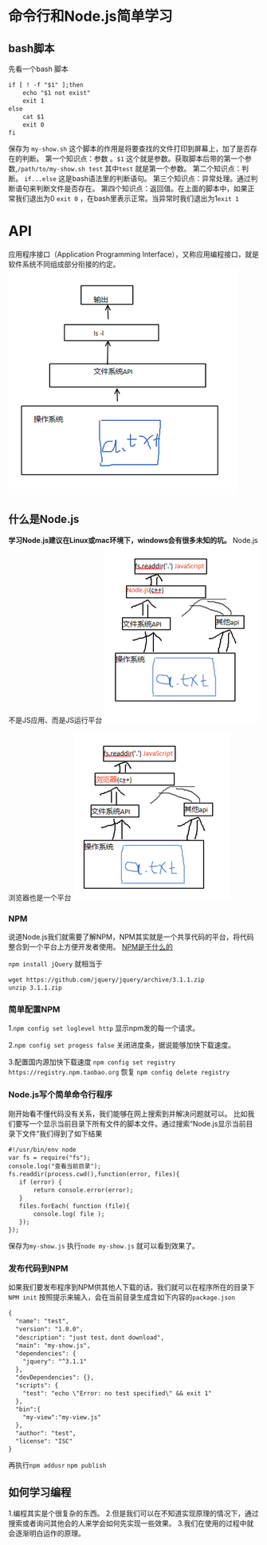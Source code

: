 # 命令行和Node.js简单学习

## bash脚本
先看一个bash 脚本
```
if [ ! -f "$1" ];then
    echo "$1 not exist"
    exit 1
else
    cat $1
    exit 0
fi
```
保存为 `my-show.sh` 
这个脚本的作用是将要查找的文件打印到屏幕上，加了是否存在的判断。
第一个知识点：参数 。`$1` 这个就是参数。获取脚本后带的第一个参数,`/path/to/my-show.sh test` 其中`test` 就是第一个参数。
第二个知识点：判断。 `if...else` 这是bash语法里的判断语句。
第三个知识点：异常处理。通过判断语句来判断文件是否存在。
第四个知识点：返回值。在上面的脚本中，如果正常我们退出为0 `exit 0` ，在bash里表示正常。当异常时我们退出为1`exit 1` 

# API

应用程序接口（Application Programming Interface），又称应用编程接口，就是软件系统不同组成部分衔接的约定。
![](./images/系统API.png)

## 什么是Node.js

**学习Node.js建议在Linux或mac环境下，windows会有很多未知的坑。**
Node.js不是JS应用、而是JS运行平台
![](./images/Node.jsAPI.png)

浏览器也是一个平台
![](./images/浏览器API.png)

### NPM

说道Node.js我们就需要了解NPM，NPM其实就是一个共享代码的平台，将代码整合到一个平台上方便开发者使用。 [NPM是干什么的](https://zhuanlan.zhihu.com/p/24357770)

`npm install jQuery` 
就相当于
```
wget https://github.com/jquery/jquery/archive/3.1.1.zip
unzip 3.1.1.zip
```
### 简单配置NPM

1.`npm config set loglevel http` 显示npm发的每一个请求。

2.`npm config set progess false` 关闭进度条，据说能够加快下载速度。

3.配置国内源加快下载速度 `npm config set registry https://registry.npm.taobao.org` 恢复 `npm config delete registry`


### Node.js写个简单命令行程序

刚开始看不懂代码没有关系，我们能够在网上搜索到并解决问题就可以。
比如我们要写一个显示当前目录下所有文件的脚本文件。通过搜索“Node.js显示当前目录下文件”我们得到了如下结果
```
#!/usr/bin/env node
var fs = require("fs");
console.log("查看当前目录");
fs.readdir(process.cwd(),function(error, files){
   if (error) {
       return console.error(error);
   }
   files.forEach( function (file){
       console.log( file );
   });
});
```
保存为`my-show.js` 执行`node my-show.js` 就可以看到效果了。

### 发布代码到NPM

如果我们要发布程序到NPM供其他人下载的话，我们就可以在程序所在的目录下`NPM init` 按照提示来输入，会在当前目录生成含如下内容的`package.json` 
```
{
  "name": "test",
  "version": "1.0.0",
  "description": "just test，dont download",
  "main": "my-show.js",
  "dependencies": {
    "jquery": "^3.1.1"
  },
  "devDependencies": {},
  "scripts": {
    "test": "echo \"Error: no test specified\" && exit 1"
  },
  "bin":{
    "my-view":"my-view.js"
  },
  "author": "test",
  "license": "ISC"
}
```
再执行`npm addusr` `npm publish` 

## 如何学习编程

1.编程其实是个很复杂的东西。
2.但是我们可以在不知道实现原理的情况下，通过搜索或者询问其他会的人来学会如何先实现一些效果。
3.我们在使用的过程中就会逐渐明白运作的原理。
